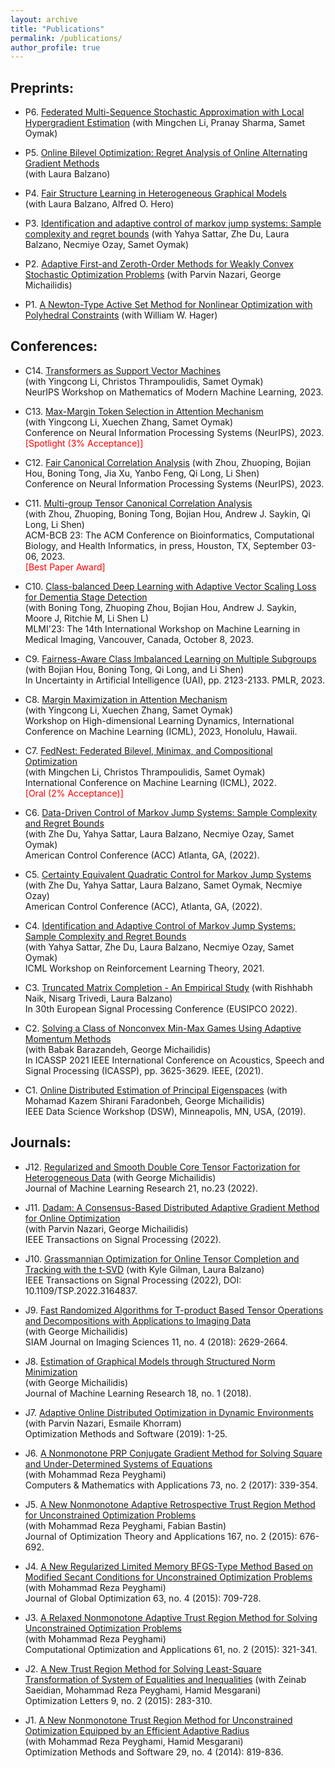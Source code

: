 ```yaml
---
layout: archive
title: "Publications"
permalink: /publications/
author_profile: true
---
```


## Preprints:

- P6. [Federated Multi-Sequence Stochastic Approximation with Local Hypergradient Estimation](https://arxiv.org/abs/2306.01648) 
  (with Mingchen Li, Pranay Sharma, Samet Oymak)  

- P5. [Online Bilevel Optimization: Regret Analysis of Online Alternating Gradient Methods](https://arxiv.org/abs/2207.02829)  
  (with Laura Balzano)  

- P4. [Fair Structure Learning in Heterogeneous Graphical Models](https://arxiv.org/abs/2112.05128)  
  (with Laura Balzano, Alfred O. Hero)  

- P3. [Identification and adaptive control of markov jump systems: Sample complexity and regret bounds](https://arxiv.org/abs/2111.07018)
  (with Yahya Sattar, Zhe Du, Laura Balzano, Necmiye Ozay, Samet Oymak)  

- P2. [Adaptive First-and Zeroth-Order Methods for Weakly Convex Stochastic Optimization Problems](https://arxiv.org/abs/2005.09261)
  (with Parvin Nazari, George Michailidis)  
 
- P1. [A Newton-Type Active Set Method for Nonlinear Optimization with Polyhedral Constraints](https://arxiv.org/abs/2011.01201) 
  (with William W. Hager)  

## Conferences:

- C14. [Transformers as Support Vector Machines](https://arxiv.org/abs/2308.16898)  
  (with Yingcong Li, Christos Thrampoulidis, Samet Oymak)  
  NeurIPS Workshop on Mathematics of Modern Machine Learning, 2023.

- C13. [Max-Margin Token Selection in Attention Mechanism](https://arxiv.org/abs/2306.13596)  
  (with Yingcong Li, Xuechen Zhang, Samet Oymak)  
  Conference on Neural Information Processing Systems (NeurIPS), 2023.  
  <span style="color:red">[Spotlight (3% Acceptance)]</span>

- C12. [Fair Canonical Correlation Analysis](https://arxiv.org/abs/2309.15809) 
  (with Zhou, Zhuoping, Bojian Hou, Boning Tong, Jia Xu, Yanbo Feng, Qi Long, Li Shen)  
  Conference on Neural Information Processing Systems (NeurIPS), 2023.

- C11. [Multi-group Tensor Canonical Correlation Analysis](https://dl.acm.org/doi/abs/10.1145/3584371.3612962)  
  (with Zhou, Zhuoping, Boning Tong, Bojian Hou, Andrew J. Saykin, Qi Long, Li Shen)  
  ACM-BCB 23: The ACM Conference on Bioinformatics, Computational Biology, and Health Informatics, in press, Houston, TX, September 03-06, 2023.  
  <span style="color:red">[Best Paper Award]</span>

- C10. [Class-balanced Deep Learning with Adaptive Vector Scaling Loss for Dementia Stage Detection](https://link.springer.com/chapter/10.1007/978-3-031-45676-3_15)  
  (with Boning Tong, Zhuoping Zhou, Bojian Hou, Andrew J. Saykin, Moore J, Ritchie M, Li Shen L)  
  MLMI'23: The 14th International Workshop on Machine Learning in Medical Imaging, Vancouver, Canada, October 8, 2023.  

- C9. [Fairness-Aware Class Imbalanced Learning on Multiple Subgroups](https://proceedings.mlr.press/v216/tarzanagh23a) 
  (with Bojian Hou, Boning Tong, Qi Long, and Li Shen)  
  In Uncertainty in Artificial Intelligence (UAI), pp. 2123-2133. PMLR, 2023.  

- C8. [Margin Maximization in Attention Mechanism](https://icml.cc/virtual/2023/25891)  
  (with Yingcong Li, Xuechen Zhang, Samet Oymak)  
  Workshop on High-dimensional Learning Dynamics, International Conference on Machine Learning (ICML), 2023, Honolulu, Hawaii.  

- C7. [FedNest: Federated Bilevel, Minimax, and Compositional Optimization](https://arxiv.org/abs/2205.02215)  
  (with Mingchen Li, Christos Thrampoulidis, Samet Oymak)  
  International Conference on Machine Learning (ICML), 2022.  
  <span style="color:red">[Oral (2% Acceptance)]</span>

- C6. [Data-Driven Control of Markov Jump Systems: Sample Complexity and Regret Bounds](https://ieeexplore.ieee.org/document/9867863)  
  (with Zhe Du, Yahya Sattar, Laura Balzano, Necmiye Ozay, Samet Oymak)  
  American Control Conference (ACC) Atlanta, GA, (2022).  

- C5. [Certainty Equivalent Quadratic Control for Markov Jump Systems](https://ieeexplore.ieee.org/document/9867208)  
  (with Zhe Du, Yahya Sattar, Laura Balzano, Samet Oymak, Necmiye Ozay)  
  American Control Conference (ACC), Atlanta, GA, (2022).  

- C4. [Identification and Adaptive Control of Markov Jump Systems: Sample Complexity and Regret Bounds](https://lyang36.github.io/icml2021_rltheory/camera_ready/85.pdf)  
  (with Yahya Sattar, Zhe Du, Laura Balzano, Necmiye Ozay, Samet Oymak)  
  ICML Workshop on Reinforcement Learning Theory, 2021.  

- C3. [Truncated Matrix Completion - An Empirical Study](https://ieeexplore.ieee.org/document/9909952) 
  (with Rishhabh Naik, Nisarg Trivedi, Laura Balzano)  
  In 30th European Signal Processing Conference (EUSIPCO 2022).  

- C2. [Solving a Class of Nonconvex Min-Max Games Using Adaptive Momentum Methods](https://ieeexplore.ieee.org/document/9414476)  
  (with Babak Barazandeh, George Michailidis)  
  In ICASSP 2021 IEEE International Conference on Acoustics, Speech and Signal Processing (ICASSP), pp. 3625-3629. IEEE, (2021).  

- C1. [Online Distributed Estimation of Principal Eigenspaces](https://ieeexplore.ieee.org/abstract/document/8755554?casa_token=qmTFNGRThtsAAAAA:nh83e4onSgi4ieSjd0lvRvDHV2cMeJANYH-l-dXrVVtr7iwUr3Sttl_vEeUoGMLa22J365vSMg) 
  (with Mohamad Kazem Shirani Faradonbeh, George Michailidis)  
  IEEE Data Science Workshop (DSW), Minneapolis, MN, USA, (2019).  


## Journals:

- J12. [Regularized and Smooth Double Core Tensor Factorization for Heterogeneous Data](https://www.jmlr.org/papers/volume23/20-1002/20-1002.pdf)
  (with George Michailidis)  
  Journal of Machine Learning Research 21, no.23 (2022).  

- J11. [Dadam: A Consensus-Based Distributed Adaptive Gradient Method for Online Optimization](https://ieeexplore.ieee.org/stamp/stamp.jsp?arnumber=9973382)  
  (with Parvin Nazari, George Michailidis)  
  IEEE Transactions on Signal Processing (2022).  

- J10. [Grassmannian Optimization for Online Tensor Completion and Tracking with the t-SVD](https://ieeexplore.ieee.org/stamp/stamp.jsp?arnumber=9756209) 
  (with Kyle Gilman, Laura Balzano)  
  IEEE Transactions on Signal Processing (2022), DOI: 10.1109/TSP.2022.3164837.  

- J9. [Fast Randomized Algorithms for T-product Based Tensor Operations and Decompositions with Applications to Imaging Data](https://epubs.siam.org/doi/abs/10.1137/17M1159932?download=true&journalCode=sjisbi)  
  (with George Michailidis)  
   SIAM Journal on Imaging Sciences 11, no. 4 (2018): 2629-2664.  

- J8. [Estimation of Graphical Models through Structured Norm Minimization](https://www.jmlr.org/papers/volume18/16-486/16-486.pdf)  
  (with George Michailidis)  
  Journal of Machine Learning Research 18, no. 1 (2018).  

- J7. [Adaptive Online Distributed Optimization in Dynamic Environments](https://www.tandfonline.com/doi/abs/10.1080/10556788.2019.1637433)  
  (with Parvin Nazari, Esmaile Khorram)  
  Optimization Methods and Software (2019): 1-25.  

- J6. [A Nonmonotone PRP Conjugate Gradient Method for Solving Square and Under-Determined Systems of Equations](https://www.sciencedirect.com/science/article/pii/S0898122116306587)  
  (with Mohammad Reza Peyghami)  
  Computers & Mathematics with Applications 73, no. 2 (2017): 339-354.  

- J5. [A New Nonmonotone Adaptive Retrospective Trust Region Method for Unconstrained Optimization Problems](https://link.springer.com/article/10.1007/s10957-015-0790-0)  
  (with Mohammad Reza Peyghami, Fabian Bastin)  
  Journal of Optimization Theory and Applications 167, no. 2 (2015): 676-692.  

- J4. [A New Regularized Limited Memory BFGS-Type Method Based on Modified Secant Conditions for Unconstrained Optimization Problems](https://link.springer.com/article/10.1007/s10898-015-0310-7) 
  (with Mohammad Reza Peyghami)  
  Journal of Global Optimization 63, no. 4 (2015): 709-728.  

- J3. [A Relaxed Nonmonotone Adaptive Trust Region Method for Solving Unconstrained Optimization Problems](https://link.springer.com/article/10.1007/s10589-015-9726-8)  
  (with Mohammad Reza Peyghami)  
  Computational Optimization and Applications 61, no. 2 (2015): 321-341.  

- J2. [A New Trust Region Method for Solving Least-Square Transformation of System of Equalities and Inequalities](https://link.springer.com/article/10.1007/s11590-013-0711-9)
  (with Zeinab Saeidian, Mohammad Reza Peyghami, Hamid Mesgarani)  
  Optimization Letters 9, no. 2 (2015): 283-310.   

- J1. [A New Nonmonotone Trust Region Method for Unconstrained Optimization Equipped by an Efficient Adaptive Radius](https://www.tandfonline.com/doi/abs/10.1080/10556788.2013.855761)  
  (with Mohammad Reza Peyghami, Hamid Mesgarani)  
  Optimization Methods and Software 29, no. 4 (2014): 819-836.




